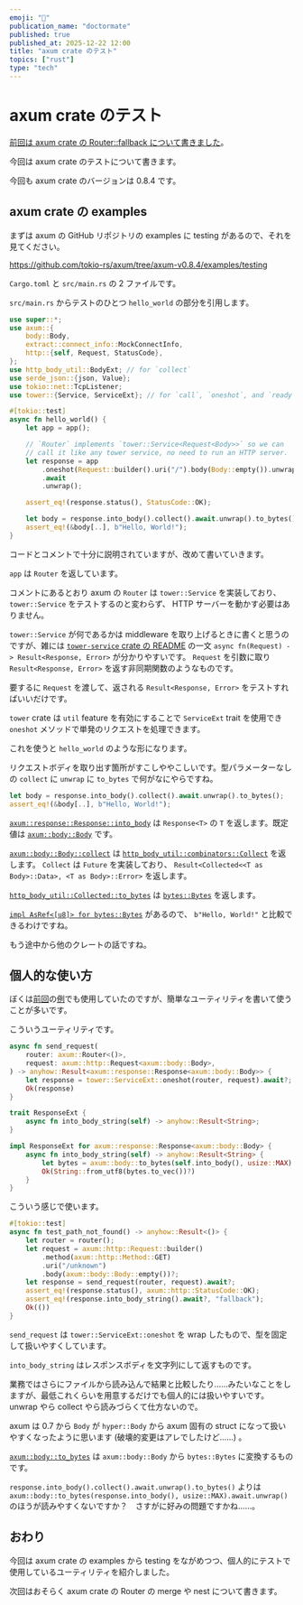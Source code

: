 ```yaml
---
emoji: "🧪"
publication_name: "doctormate"
published: true
published_at: 2025-12-22 12:00
title: "axum crate のテスト"
topics: ["rust"]
type: "tech"
---
```


# axum crate のテスト

[前回は axum crate の Router::fallback について書きました](https://zenn.dev/doctormate/articles/b666c9b0e8fe64)。

今回は axum crate のテストについて書きます。

今回も axum crate のバージョンは 0.8.4 です。

## axum crate の examples

まずは axum の GitHub リポジトリの examples に testing があるので、それを見てください。

<https://github.com/tokio-rs/axum/tree/axum-v0.8.4/examples/testing>

`Cargo.toml` と `src/main.rs` の 2 ファイルです。

`src/main.rs` からテストのひとつ `hello_world` の部分を引用します。

```rust
use super::*;
use axum::{
    body::Body,
    extract::connect_info::MockConnectInfo,
    http::{self, Request, StatusCode},
};
use http_body_util::BodyExt; // for `collect`
use serde_json::{json, Value};
use tokio::net::TcpListener;
use tower::{Service, ServiceExt}; // for `call`, `oneshot`, and `ready`

#[tokio::test]
async fn hello_world() {
    let app = app();

    // `Router` implements `tower::Service<Request<Body>>` so we can
    // call it like any tower service, no need to run an HTTP server.
    let response = app
        .oneshot(Request::builder().uri("/").body(Body::empty()).unwrap())
        .await
        .unwrap();

    assert_eq!(response.status(), StatusCode::OK);

    let body = response.into_body().collect().await.unwrap().to_bytes();
    assert_eq!(&body[..], b"Hello, World!");
}
```

コードとコメントで十分に説明されていますが、改めて書いていきます。

`app` は `Router` を返しています。

コメントにあるとおり axum の `Router` は `tower::Service` を実装しており、 `tower::Service` をテストするのと変わらず、 HTTP サーバーを動かす必要はありません。

`tower::Service` が何であるかは middleware を取り上げるときに書くと思うのですが、雑には [`tower-service` crate の README](https://github.com/tower-rs/tower/tree/tower-service-0.3.3/tower-service) の一文 `async fn(Request) -> Result<Response, Error>` が分かりやすいです。 `Request` を引数に取り `Result<Response, Error>` を返す非同期関数のようなものです。

要するに `Request` を渡して、返される `Result<Response, Error>` をテストすればいいだけです。

`tower` crate は `util` feature を有効にすることで `ServiceExt` trait を使用でき `oneshot` メソッドで単発のリクエストを処理できます。

これを使うと `hello_world` のような形になります。

リクエストボディを取り出す箇所がすこしややこしいです。型パラメーターなしの `collect` に `unwrap` に `to_bytes` で何がなにやらですね。

```rust
let body = response.into_body().collect().await.unwrap().to_bytes();
assert_eq!(&body[..], b"Hello, World!");
```

[`axum::response::Response::into_body`](https://docs.rs/axum/0.8.4/axum/response/type.Response.html#method.into_body) は `Response<T>` の `T` を返します。既定値は [`axum::body::Body`](https://docs.rs/axum/0.8.4/axum/body/struct.Body.html) です。

[`axum::body::Body::collect`](https://docs.rs/axum/0.8.4/axum/body/struct.Body.html#method.collect) は [`http_body_util::combinators::Collect`](https://docs.rs/http-body-util/0.1.3/http_body_util/combinators/struct.Collect.html) を返します。 `Collect` は `Future` を実装しており、 `Result<Collected<<T as Body>::Data>, <T as Body>::Error>` を返します。

[`http_body_util::Collected::to_bytes`](https://docs.rs/http-body-util/0.1.3/http_body_util/struct.Collected.html#method.to_bytes) は [`bytes::Bytes`](https://docs.rs/bytes/1.0.0/bytes/struct.Bytes.html) を返します。

[`impl AsRef<[u8]> for bytes::Bytes`](https://docs.rs/bytes/1.0.0/bytes/struct.Bytes.html#impl-AsRef%3C%5Bu8%5D%3E) があるので、 `b"Hello, World!"` と比較できるわけですね。

もう途中から他のクレートの話ですね。

## 個人的な使い方

ぼくは[前回](https://zenn.dev/doctormate/articles/b666c9b0e8fe64)の[例](https://github.com/bouzuya/rust-examples/blob/cbf90f555d773ef11d1ed1437b338674ef13ebf4/axum5/src/main.rs)でも使用していたのですが、簡単なユーティリティを書いて使うことが多いです。

こういうユーティリティです。

```rust
async fn send_request(
    router: axum::Router<()>,
    request: axum::http::Request<axum::body::Body>,
) -> anyhow::Result<axum::response::Response<axum::body::Body>> {
    let response = tower::ServiceExt::oneshot(router, request).await?;
    Ok(response)
}

trait ResponseExt {
    async fn into_body_string(self) -> anyhow::Result<String>;
}

impl ResponseExt for axum::response::Response<axum::body::Body> {
    async fn into_body_string(self) -> anyhow::Result<String> {
        let bytes = axum::body::to_bytes(self.into_body(), usize::MAX).await?;
        Ok(String::from_utf8(bytes.to_vec())?)
    }
}
```

こういう感じで使います。

```rust
#[tokio::test]
async fn test_path_not_found() -> anyhow::Result<()> {
    let router = router();
    let request = axum::http::Request::builder()
        .method(axum::http::Method::GET)
        .uri("/unknown")
        .body(axum::body::Body::empty())?;
    let response = send_request(router, request).await?;
    assert_eq!(response.status(), axum::http::StatusCode::OK);
    assert_eq!(response.into_body_string().await?, "fallback");
    Ok(())
}
```

`send_request` は `tower::ServiceExt::oneshot` を wrap したもので、型を固定して扱いやすくしています。

`into_body_string` はレスポンスボディを文字列にして返すものです。

業務ではさらにファイルから読み込んで結果と比較したり……みたいなことをしますが、最低これくらいを用意するだけでも個人的には扱いやすいです。 unwrap やら collect やら読みづらくて仕方ないので。

axum は 0.7 から `Body` が `hyper::Body` から axum 固有の struct になって扱いやすくなったように思います (破壊的変更はアレでしたけど……) 。

[`axum::body::to_bytes`](https://docs.rs/axum/0.8.4/axum/body/fn.to_bytes.html) は `axum::body::Body` から `bytes::Bytes` に変換するものです。

`response.into_body().collect().await.unwrap().to_bytes()` よりは `axum::body::to_bytes(response.into_body(), usize::MAX).await.unwrap()` のほうが読みやすくないですか？　さすがに好みの問題ですかね……。

## おわり

今回は axum crate の examples から testing をながめつつ、個人的にテストで使用しているユーティリティを紹介しました。

次回はおそらく axum crate の Router の merge や nest について書きます。
